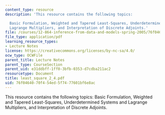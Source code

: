 ```yaml
---
content_type: resource
description: 'This resource contains the following topics:

  Basic Formulation, Weighted and Tapered Least-Squares, Underdetermined Systems and
  Lagrange Multipliers, and Interpretation of Discrete Adjoints.'
file: /courses/12-864-inference-from-data-and-models-spring-2005/76f0464070f454ed5f7477601bf6e8ac_least_square_2_4.pdf
file_type: application/pdf
learning_resource_types:
- Lecture Notes
license: https://creativecommons.org/licenses/by-nc-sa/4.0/
ocw_type: OCWFile
parent_title: Lecture Notes
parent_type: CourseSection
parent_uid: e31ddbff-1ff0-3bfb-0353-d7cdba211ac2
resourcetype: Document
title: least_square_2_4.pdf
uid: 76f04640-70f4-54ed-5f74-77601bf6e8ac
---
```

This resource contains the following topics:
Basic Formulation, Weighted and Tapered Least-Squares, Underdetermined Systems and Lagrange Multipliers, and Interpretation of Discrete Adjoints.